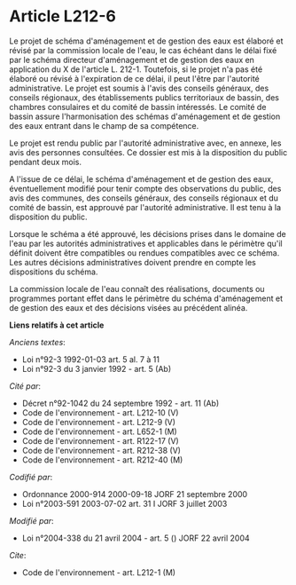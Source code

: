 # Article L212-6

Le projet de schéma d'aménagement et de gestion des eaux est élaboré et révisé par la commission locale de l'eau, le cas
échéant dans le délai fixé par le schéma directeur d'aménagement et de gestion des eaux en application du X de l'article L.
212-1. Toutefois, si le projet n'a pas été élaboré ou révisé à l'expiration de ce délai, il peut l'être par l'autorité
administrative. Le projet est soumis à l'avis des conseils généraux, des conseils régionaux, des établissements publics
territoriaux de bassin, des chambres consulaires et du comité de bassin intéressés. Le comité de bassin assure
l'harmonisation des schémas d'aménagement et de gestion des eaux entrant dans le champ de sa compétence.

Le projet est rendu public par l'autorité administrative avec, en annexe, les avis des personnes consultées. Ce dossier est
mis à la disposition du public pendant deux mois.

A l'issue de ce délai, le schéma d'aménagement et de gestion des eaux, éventuellement modifié pour tenir compte des
observations du public, des avis des communes, des conseils généraux, des conseils régionaux et du comité de bassin, est
approuvé par l'autorité administrative. Il est tenu à la disposition du public.

Lorsque le schéma a été approuvé, les décisions prises dans le domaine de l'eau par les autorités administratives et
applicables dans le périmètre qu'il définit doivent être compatibles ou rendues compatibles avec ce schéma. Les autres
décisions administratives doivent prendre en compte les dispositions du schéma.

La commission locale de l'eau connaît des réalisations, documents ou programmes portant effet dans le périmètre du schéma
d'aménagement et de gestion des eaux et des décisions visées au précédent alinéa.

**Liens relatifs à cet article**

_Anciens textes_:

  - Loi n°92-3 1992-01-03 art. 5 al. 7 à 11
  - Loi n°92-3 du 3 janvier 1992 - art. 5 (Ab)

_Cité par_:

  - Décret n°92-1042 du 24 septembre 1992 - art. 11 (Ab)
  - Code de l'environnement - art. L212-10 (V)
  - Code de l'environnement - art. L212-9 (V)
  - Code de l'environnement - art. L652-1 (M)
  - Code de l'environnement - art. R122-17 (V)
  - Code de l'environnement - art. R212-38 (V)
  - Code de l'environnement - art. R212-40 (M)

_Codifié par_:

  - Ordonnance 2000-914 2000-09-18 JORF 21 septembre 2000
  - Loi n°2003-591 2003-07-02 art. 31 I JORF 3 juillet 2003

_Modifié par_:

  - Loi n°2004-338 du 21 avril 2004 - art. 5 () JORF 22 avril 2004

_Cite_:

  - Code de l'environnement - art. L212-1 (M)

